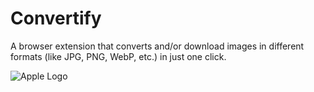 # Convertify
A browser extension that converts and/or download images in different formats (like JPG, PNG, WebP, etc.) in just one click.

![Apple Logo](https://upload.wikimedia.org/wikipedia/commons/f/fa/Apple_logo_black.svg)
